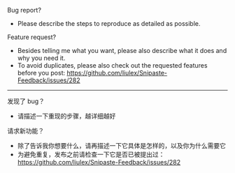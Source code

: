 Bug report?
* Please describe the steps to reproduce as detailed as possible.

Feature request?
* Besides telling me what you want, please also describe what it does and why you need it.
* To avoid duplicates, please also check out the requested features before you post: https://github.com/liulex/Snipaste-Feedback/issues/282

---

发现了 bug？
* 请描述一下重现的步骤，越详细越好

请求新功能？
* 除了告诉我你想要什么，请再描述一下它具体是怎样的，以及你为什么需要它
* 为避免重复，发布之前请检查一下它是否已被提出过：https://github.com/liulex/Snipaste-Feedback/issues/282
